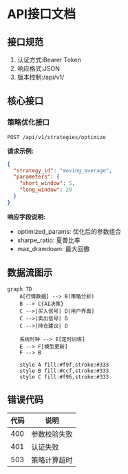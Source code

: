 # API接口文档

## 接口规范
1. 认证方式:Bearer Token
2. 响应格式:JSON
3. 版本控制:/api/v1/

## 核心接口
### 策略优化接口
`POST /api/v1/strategies/optimize`

**请求示例:**
```json
{
  "strategy_id": "moving_average",
  "parameters": {
    "short_window": 5,
    "long_window": 20
  }
}
```

**响应字段说明:**
- optimized_params: 优化后的参数组合
- sharpe_ratio: 夏普比率
- max_drawdown: 最大回撤

## 数据流图示
```mermaid
graph TD
    A[行情数据] --> B(策略分析)
    B --> C{AI决策}
    C -->|买入信号| D[用户界面]
    C -->|卖出信号| D
    C -->|持仓建议| D

    系统时钟 --> E[定时训练]
    E --> F[模型更新]
    F --> B

    style A fill:#f9f,stroke:#333
    style B fill:#ccf,stroke:#333
    style C fill:#f96,stroke:#333
```

## 错误代码
| 代码 | 说明 |
|------|------|
| 400 | 参数校验失败 |
| 401 | 认证失败 |
| 503 | 策略计算超时 |
